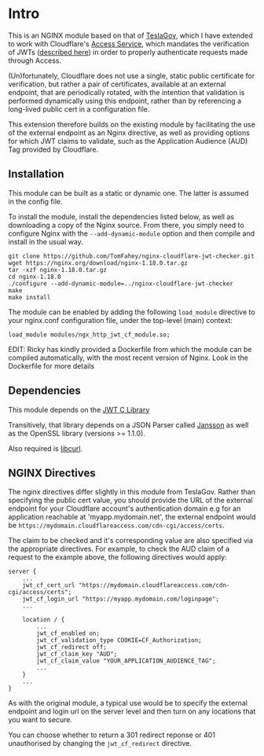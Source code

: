 # Intro
This is an NGINX module based on that of [TeslaGov](https://github.com/TeslaGov/ngx-http-auth-jwt-module/), which I have 
extended to work with Cloudflare's [Access Service](https://teams.cloudflare.com/access/), which mandates the verification of
JWTs ([described here](https://developers.cloudflare.com/access/setting-up-access/validate-jwt-tokens)) in order to properly
authenticate requests made through Access.

(Un)fortunately, Cloudflare does not use a single, static public certificate for verification, but rather a pair of certificates,
available at an external endpoint, that are periodically rotated, with the intention that validation is performed dynamically using this
endpoint, rather than by referencing a long-lived public cert in a configuration file.

This extension therefore builds on the existing module by facilitating the use of the external endpoint as an Nginx directive,
as well as providing options for which JWT claims to validate, such as the Application Audience (AUD) Tag provided by Cloudflare.


## Installation

This module can be built as a static or dynamic one. The latter is assumed in the config file. 

To install the module, install the dependencies listed below, as well as downloading a copy of the Nginx source. From there,
you simply need to configure Nginx with the `--add-dynamic-module` option and then compile and install in the usual way.

```
git clone https://github.com/TomFahey/nginx-cloudflare-jwt-checker.git
wget https://nginx.org/download/nginx-1.18.0.tar.gz
tar -xzf nginx-1.18.0.tar.gz
cd nginx-1.18.0
./configure --add-dynamic-module=../nginx-cloudflare-jwt-checker
make
make install
```

The module can be enabled by adding the following `load_module` directive to your nginx.conf
configuration file, under the top-level (main) context:

```
load_module modules/ngx_http_jwt_cf_module.so;
```

EDIT: Ricky has kindly provided a Dockerfile from which the module can be compiled automatically, with the most recent version of Nginx. Look in the Dockerfile for more details

## Dependencies
This module depends on the [JWT C Library](https://github.com/benmcollins/libjwt)

Transitively, that library depends on a JSON Parser called
[Jansson](https://github.com/akheron/jansson) as well as the OpenSSL library (versions >= 1.1.0).

Also required is [libcurl](https://curl.haxx.se/libcurl/).

## NGINX Directives
The nginx directives differ slightly in this module from TeslaGov. Rather than specifying
the public cert value, you should provide the URL of the external endpoint for your Cloudflare
account's authentication domain e.g for an application reachable at 'myapp.mydomain.net',
the external endpoint would be `https://mydomain.cloudflareaccess.com/cdn-cgi/access/certs`.

The claim to be checked and it's corresponding value are also specified via the appropriate
directives. For example, to check the AUD claim of a request to the example above, the
following directives would apply:


```
server {
    ...
    jwt_cf_cert_url "https://mydomain.cloudflareaccess.com/cdn-cgi/access/certs";
    jwt_cf_login_url "https://myapp.mydomain.com/loginpage";
    ...

    location / {
        ...
        jwt_cf_enabled on;
        jwt_cf_validation_type COOKIE=CF_Authorization;
        jwt_cf_redirect off;
        jwt_cf_claim_key "AUD";
        jwt_cf_claim_value "YOUR_APPLICATION_AUDIENCE_TAG";
        ...
    }
    ...
}

```

As with the original module, a typical use would be to specify the external endpoint and login
url on the server level and then turn on any locations that you want to secure. 

You can choose whether to return a 301 redirect reponse or 401 unauthorised by changing the 
`jwt_cf_redirect` directive.
